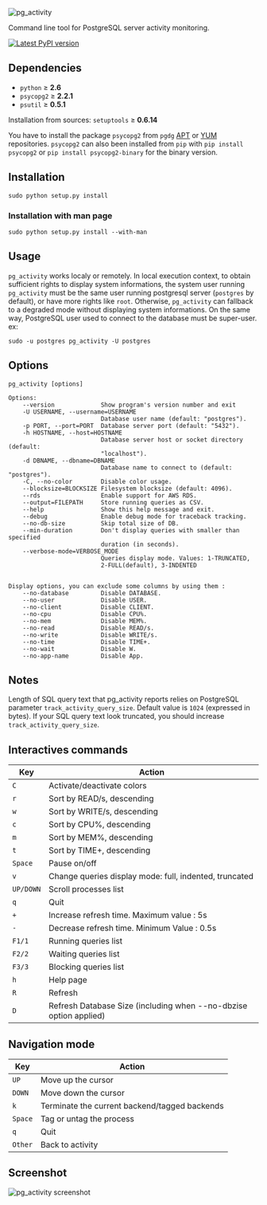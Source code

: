 ![pg_activity](https://github.com/dalibo/pg_activity/raw/master/docs/imgs/logo-horizontal.png)

Command line tool for PostgreSQL server activity monitoring.

[![Latest PyPI version](https://img.shields.io/pypi/v/pg_activity.svg)](https://pypi.python.org/pypi/pg_activity)

Dependencies
------------

  - `python` &ge; **2.6**
  - `psycopg2` &ge; **2.2.1**
  - `psutil` &ge;  **0.5.1**

Installation from sources:
`setuptools` &ge; **0.6.14**

You have to install the package `psycopg2` from `pgdg` [APT](https://wiki.postgresql.org/wiki/Apt) or [YUM](https://yum.postgresql.org/) repositories. `psycopg2` can also been installed from `pip` with `pip install psycopg2` or `pip install psycopg2-binary` for the binary version.

Installation
------------

    sudo python setup.py install

### Installation with man page

    sudo python setup.py install --with-man


Usage
-----

`pg_activity` works localy or remotely. In local execution context, to obtain sufficient rights to display system informations, the system user running `pg_activity` must be the same user running postgresql server (`postgres` by default), or have more rights like `root`. Otherwise, `pg_activity` can fallback to a degraded mode without displaying system informations. On the same way, PostgreSQL user used to connect to the database must be super-user.
ex:

    sudo -u postgres pg_activity -U postgres

Options
-------

    pg_activity [options]

    Options:
        --version             Show program's version number and exit
        -U USERNAME, --username=USERNAME
                              Database user name (default: "postgres").
        -p PORT, --port=PORT  Database server port (default: "5432").
        -h HOSTNAME, --host=HOSTNAME
                              Database server host or socket directory (default:
                              "localhost").
        -d DBNAME, --dbname=DBNAME
                              Database name to connect to (default: "postgres").
        -C, --no-color        Disable color usage.
        --blocksize=BLOCKSIZE Filesystem blocksize (default: 4096).
        --rds                 Enable support for AWS RDS.
        --output=FILEPATH     Store running queries as CSV.
        --help                Show this help message and exit.
        --debug               Enable debug mode for traceback tracking.
        --no-db-size          Skip total size of DB.
        --min-duration        Don't display queries with smaller than specified
                              duration (in seconds).
        --verbose-mode=VERBOSE_MODE
                              Queries display mode. Values: 1-TRUNCATED,
                              2-FULL(default), 3-INDENTED


    Display options, you can exclude some columns by using them :
        --no-database         Disable DATABASE.
        --no-user             Disable USER.
        --no-client           Disable CLIENT.
        --no-cpu              Disable CPU%.
        --no-mem              Disable MEM%.
        --no-read             Disable READ/s.
        --no-write            Disable WRITE/s.
        --no-time             Disable TIME+.
        --no-wait             Disable W.
        --no-app-name         Disable App.


Notes
-----

Length of SQL query text that pg_activity reports relies on PostgreSQL parameter `track_activity_query_size`. Default value is `1024` (expressed in bytes). If your SQL query text look truncated, you should increase `track_activity_query_size`.


Interactives commands
---------------------

| Key       | Action                                                           |
|-----------|------------------------------------------------------------------|
| `C`       | Activate/deactivate colors                                       |
| `r`       | Sort by READ/s, descending                                       |
| `w`       | Sort by WRITE/s, descending                                      |
| `c`       | Sort by CPU%, descending                                         |
| `m`       | Sort by MEM%, descending                                         |
| `t`       | Sort by TIME+, descending                                        |
| `Space`   | Pause on/off                                                     |
| `v`       | Change queries display mode: full, indented, truncated           |
| `UP/DOWN` | Scroll processes list                                            |
| `q`       | Quit                                                             |
| `+`       | Increase refresh time. Maximum value : 5s                        |
| `-`       | Decrease refresh time. Minimum Value : 0.5s                      |
| `F1/1`    | Running queries list                                             |
| `F2/2`    | Waiting queries list                                             |
| `F3/3`    | Blocking queries list                                            |
| `h`       | Help page                                                        |
| `R`       | Refresh                                                          |
| `D`       | Refresh Database Size (including when --no-dbzise option applied)|

Navigation mode
---------------

| Key     | Action                                        |
|---------|-----------------------------------------------|
| `UP`    | Move up the cursor                            |
| `DOWN`  | Move down the cursor                          |
| `k`     | Terminate the current backend/tagged backends |
| `Space` | Tag or untag the process                      |
| `q`     | Quit                                          |
| `Other` | Back to activity                              |
			
Screenshot
----------

![pg_activity screenshot](https://raw.github.com/julmon/pg_activity/master/docs/imgs/screenshot.png)
